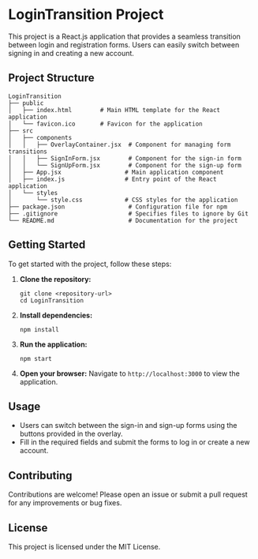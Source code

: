 # LoginTransition Project

This project is a React.js application that provides a seamless transition between login and registration forms. Users can easily switch between signing in and creating a new account.

## Project Structure

```plaintext
LoginTransition
├── public
│   ├── index.html        # Main HTML template for the React application
│   └── favicon.ico       # Favicon for the application
├── src
│   ├── components
│   │   ├── OverlayContainer.jsx  # Component for managing form transitions
│   │   ├── SignInForm.jsx        # Component for the sign-in form
│   │   └── SignUpForm.jsx        # Component for the sign-up form
│   ├── App.jsx                  # Main application component
│   ├── index.js                 # Entry point of the React application
│   └── styles
│       └── style.css            # CSS styles for the application
├── package.json                  # Configuration file for npm
├── .gitignore                    # Specifies files to ignore by Git
└── README.md                     # Documentation for the project
```

## Getting Started

To get started with the project, follow these steps:

1. **Clone the repository:**

   ```plaintext
   git clone <repository-url>
   cd LoginTransition
   ```

2. **Install dependencies:**

   ```plaintext
   npm install
   ```

3. **Run the application:**

   ```plaintext
   npm start
   ```

4. **Open your browser:**
   Navigate to `http://localhost:3000` to view the application.

## Usage

- Users can switch between the sign-in and sign-up forms using the buttons provided in the overlay.
- Fill in the required fields and submit the forms to log in or create a new account.

## Contributing

Contributions are welcome! Please open an issue or submit a pull request for any improvements or bug fixes.

## License

This project is licensed under the MIT License.
